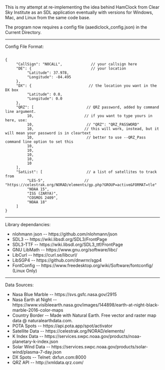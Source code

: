 This is my attempt at re-implementing the idea behind HamClock from Clear Sky Institute as an SDL application eventually with versions for Windows, Mac, and Linux from the same code base.
  
The program now requires a config file (aaediclock_config.json) in the Current Directory. 

<HR>

Config File Format:

<CODE>
{
     "CallSign": "N0CALL",             // your callsign here
     "DE": {                           // your location
          "Latitude": 37.978,         
          "Longitude": -84.495
     },
     "DX": {                          // the location you want in the DX box
          "Latitude": 0.0,
          "Longitude": 0.0
     },
     "QRZ": [                        // QRZ password, added by command line argument.
          10,                       // if you want to type yours in here, use:
          10,                        // "QRZ": "QRZ_PASSWORD"
          10,                       // this will work, instead, but it will mean your password is in cleartext
          10,                        // better to use --QRZ_Pass command line option to set this
          10,
          10,
          10,
          10,
          10
     ],
     "SatList": [                    // a list of satellites to track from 
          "LES-5",                  // "https://celestrak.org/NORAD/elements/gp.php?GROUP=active&FORMAT=tle"
          "NOAA 15",
          "ISS (ZARYA)",
          "COSMOS 2409",
          "NOAA 18"
     ]
}
</CODE>

<HR>

Library dependancies:
<UL>
 <LI>nlohmann json -- https://github.com/nlohmann/json</LI>
 <LI>SDL3          -- https://wiki.libsdl.org/SDL3/FrontPage</LI>
 <LI>SDL3-TTF      -- https://wiki.libsdl.org/SDL3_ttf/FrontPage</LI>
 <LI>GNU LibMath   -- https://www.gnu.org/software/libc/</LI>
 <LI>LibCurl       -- https://curl.se/libcurl/</LI>
 <LI>LibSGP4       -- https://github.com/dnwrnr/sgp4</LI>
 <LI>FontConfig    -- https://www.freedesktop.org/wiki/Software/fontconfig/ (Linux Only)</LI>
 </UL>
<HR>

 Data Sources:
 <UL>
 <LI>Nasa Blue Marble      --  https://svs.gsfc.nasa.gov/2915</LI>
 <LI>Nasa Earth at Night   --  https://www.visibleearth.nasa.gov/images/144898/earth-at-night-black-marble-2016-color-maps</LI>
 <LI>Country Border        --  Made with Natural Earth. Free vector and raster map data @ naturalearthdata.com.</LI>
 <LI>POTA Spots            --  https://api.pota.app/spot/activator</LI>
 <LI>Satellite Data        --  https://celestrak.org/NORAD/elements/</LI>
 <LI>K Index Data          --  https://services.swpc.noaa.gov/products/noaa-planetary-k-index.json
 <LI>Solar Wind Data       --  https://services.swpc.noaa.gov/products/solar-wind/plasma-7-day.json
 <LI>DX Spots              --  Telnet: dxfun.com:8000 </LI> 
 <LI>QRZ API               --  http://xmldata.qrz.com/</LI>  
 </UL>
